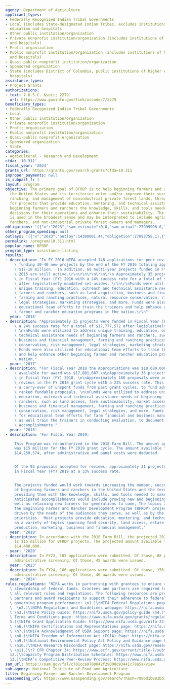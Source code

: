 ```yaml
---
agency: Department of Agriculture
applicant_types:
- Federally Recognized Indian Tribal Governments
- Local (includes State-designated Indian Tribes, excludes institutions of higher
  education and hospitals
- Other public institution/organization
- Private nonprofit institution/organization (includes institutions of higher education
  and hospitals)
- Profit organization
- Public nonprofit institution/organization (includes institutions of higher education
  and hospitals)
- Quasi-public nonprofit institution/organization
- Sponsored organization
- State (includes District of Columbia, public institutions of higher education and
  hospitals)
assistance_types:
- Project Grants
authorizations:
- text: 7 U.S.C. &sect; 2279.
  url: https://www.govinfo.gov/link/uscode/7/2279
beneficiary_types:
- Federally Recognized Indian Tribal Governments
- Local
- Other public institution/organization
- Private nonprofit institution/organization
- Profit organization
- Public nonprofit institution/organization
- Quasi-public nonprofit organization
- Sponsored organization
- State
categories:
- Agricultural - Research and Development
cfda: '10.311'
fiscal_year: '2024'
grants_url: https://grants.gov/search-grants?cfda=10.311
improper_payments: null
is_subpart_f: 1
layout: program
objective: The primary goal of BFRDP is to help beginning farmers and ranchers in
  the United States and its territories enter and/or improve their successes in farming,
  ranching, and management of nonindustrial private forest lands, through support
  for projects that provide education, mentoring, and technical assistance to give
  beginning farmers and ranchers the knowledge, skills, and tools needed to make informed
  decisions for their operations and enhance their sustainability. The term “farmer”
  is used in the broadest sense and may be interpreted to include agricultural farmers,
  ranchers, and non-industrial private forest owners and managers.
obligations: '[{"x":"2023","sam_estimate":0.0,"sam_actual":27999998.0,"usa_spending_actual":27376309.33},{"x":"2024","sam_estimate":0.0,"sam_actual":24000000.0,"usa_spending_actual":23089685.32},{"x":"2025","sam_estimate":0.0,"sam_actual":24000000.0,"usa_spending_actual":-1342592.21}]'
other_program_spending: null
outlays: '[{"x":"2023","outlay":14380081.44,"obligation":27893758.1},{"x":"2024","outlay":4478764.25,"obligation":23783949.0},{"x":"2025","outlay":0.0,"obligation":0.0}]'
permalink: /program/10.311.html
popular_name: BFRDP
program_type: assistance_listing
results:
- description: "In FY 2016 NIFA accepted 148 applications for peer review.  We anticipate\
    \ funding 30-40 new projects by the end of the FY 2016 totaling approximately\
    \ $17-18 million.  In addition, 60 multi-year projects funded in FY 2014 and FY\
    \ 2015 are still active.\r\n\r\n\r\n\r\n\r\n Approximately 35 projects were funded\
    \ in Fiscal Year (FY) 2016 with a 24% success rate for a total of $17,777,572\
    \ after legislatively mandated set-asides. \r\n\r\nFunds were utilized to address\
    \ unique training, education, outreach and technical assistance needs of beginning\
    \ farmers and ranchers, such as land acquisition, business and financial management,\
    \ farming and ranching practices, natural resource conservation, risk management,\
    \ legal strategies, marketing strategies, and more. Funds were also utilized for\
    \ educational team efforts to train the trainers and help enhance other beginning\
    \ farmer and rancher education programs in the nation.\r\n"
  year: '2016'
- description: "Approximately 35 projects were funded in Fiscal Year (FY) 2017 with\
    \ a 24% success rate for a total of $17,777,572 after legislatively mandated set-asides.\
    \ \n\nFunds were utilized to address unique training, education, outreach and\
    \ technical assistance needs of beginning farmers and ranchers, such as land acquisition,\
    \ business and financial management, farming and ranching practices, natural resource\
    \ conservation, risk management, legal strategies, marketing strategies, and more.\
    \ Funds were also utilized for educational team efforts to train the trainers\
    \ and help enhance other beginning farmer and rancher education programs in the\
    \ nation."
  year: '2017'
- description: "For Fiscal Year 2018 the Appropriations was $18,680,000. The amount\
    \ available for award was $17,801,607.\n\nApproximately 36 projects were funded\
    \ in Fiscal Year (FY) 2018. \n\nApproximately 160 proposals were accepted for\
    \ reviews in the FY 2018 grant cycle with a 23% success rate. This amount included\
    \ a carry-over of unspent funds from past grant cycles, to fund additional highly\
    \ ranked fundable proposals. \n\nFunds were utilized to address unique training,\
    \ education, outreach and technical assistance needs of beginning farmers and\
    \ ranchers, such as land access, farm sustainability, market access, apprenticeship,\
    \ business and financial management, farming and ranching practices, natural resource\
    \ conservation, risk management, legal strategies, and more. Funds were also utilized\
    \ for educational team efforts for farm financial and business management training,\
    \ as well train the trainers in conducting evaluation, to document measurable\
    \ accomplishments."
  year: '2018'
- description: 'For Fiscal Year 2019:

    This Program was re-authorized in the 2018 Farm Bill. The amount appropriated
    was $15 million for the FY 2019 grant cycle. The amount available for awards was
    $14,259,574, after administrative and panel costs were deducted.


    Of the 95 proposals accepted for reviews, approximately 31 projects will be awarded
    in Fiscal Year (FY) 2019 at a 33% success rate.


    The projects funded would work towards increasing the number, success and sustainability
    of beginning farmers and ranchers in the United States and the territories, by
    providing them with the knowledge, skills, and tools needed to make informed decisions.
    Anticipated accomplishments would include growing new and beginning farmers as
    well as retaining new farmers for generations to come, The topics addressed by
    the Beginning Farmer and Rancher Development Program (BFRDP) projects are diverse,
    driven by the needs of the audiences they serve, as well as by the 2018 Farm Bill
    priorities.  Most projects provide education, mentoring, and technical assistance
    on a variety of topics spanning food security, land access, estate management,
    production, marketing, business and financial management.'
  year: '2019'
- description: In accordance with the 2018 Farm Bill, the projected 2020 Appropriations
    is $15 million for BFRDP projects. The projected amount available for awards is
    $14,400,000.
  year: '2020'
- description: In FY23, 105 applications were submitted. Of those, 88 passed through
    administrative screening. Of those, 45 awards were issued.
  year: '2023'
- description: In FY24, 186 applications were submitted. Of those, 156 passed through
    administrative screening. Of those, 46 awards were issued.
  year: '2024'
rules_regulations: "NIFA works in partnership with grantees to ensure responsible\
  \ stewardship of federal funds. Grantees and partners are required to comply with\
  \ all relevant rules and regulations. The following resources are provided to NIFA’s\
  \ partners and award recipients to support their adherence to federal regulations\
  \ governing program performance: \n1.)\tNIFA Federal Regulations page: https://nifa.usda.gov/federal-regulations\
  \  \n2.)\tNIFA Regulations and Guidelines webpage: https://nifa.usda.gov/regulations-and-guidelines\
  \ \n3.)\tNIFA Policy Guide: https://nifa.usda.gov/policy-guide \n4.)\tNIFA Award\
  \ Terms and Conditions page: https://www.nifa.usda.gov/grants/regulations-and-guidelines/terms-conditions\n\
  5.)\tNIFA Grant Application Guide: https://www.nifa.usda.gov/nifa-22-001-nifa-grants-application-guide\
  \ \n6.)\tNIFA Certifications and Representations page: https://nifa.usda.gov/certifications-and-representations\
  \ \n7.)\tNIFA Acknowledgment of USDA Support page: https://nifa.usda.gov/acknowledgment-usda-support-nifa\
  \ \n8.)\tNIFA Freedom of Information Act (FOIA) Page: https://nifa.usda.gov/foia\
  \ \n9.)\tNational Environmental Policy Act Policy and Guidance page https://nifa.usda.gov/nepa-policy-and-guidance\
  \ \n10.)\tNIFA Research Misconduct page: https://nifa.usda.gov/research-misconduct\
  \ \n11.)\t7 CFR Chapter 34: https://www.ecfr.gov/current/title-7/subtitle-B/chapter-XXXIV\n\
  12.)\tCapacity Program Distribution Schedules: https://www.nifa.usda.gov/capacity-program-distribution-schedules\n\
  13.)\tNIFA’s Competitive Peer-Review Process: https://www.nifa.usda.gov/nifa-peer-review-process-competitive-grant-applications"
sam_url: https://sam.gov/fal/c781cca9788042f29008c93441c78a5a/view
sub-agency: National Institute of Food and Agriculture
title: Beginning Farmer and Rancher Development Program
usaspending_url: https://www.usaspending.gov/search/?hash=799bd1b883bd14281ab4dbc239644b52
---
```

